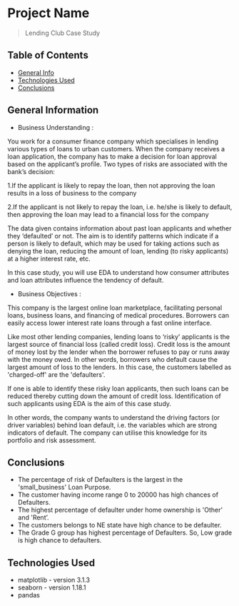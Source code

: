 # Project Name
> Lending Club Case Study


## Table of Contents
* [General Info](#general-information)
* [Technologies Used](#technologies-used)
* [Conclusions](#conclusions)

<!-- You can include any other section that is pertinent to your problem -->

## General Information
- Business Understanding :

You work for a consumer finance company which specialises in lending various types of loans to urban customers. When the company receives a loan application, the company has to make a decision for loan approval based on the applicant’s profile. Two types of risks are associated with the bank’s decision:

1.If the applicant is likely to repay the loan, then not approving the loan results in a loss of business to the company

2.If the applicant is not likely to repay the loan, i.e. he/she is likely to default, then approving the loan may lead to a financial loss for the company

The data given contains information about past loan applicants and whether they ‘defaulted’ or not. The aim is to identify patterns which indicate if a person is likely to default, which may be used for taking actions such as denying the loan, reducing the amount of loan, lending (to risky applicants) at a higher interest rate, etc.

In this case study, you will use EDA to understand how consumer attributes and loan attributes influence the tendency of default.

- Business Objectives :

This company is the largest online loan marketplace, facilitating personal loans, business loans, and financing of medical procedures. Borrowers can easily access lower interest rate loans through a fast online interface. 

Like most other lending companies, lending loans to ‘risky’ applicants is the largest source of financial loss (called credit loss). Credit loss is the amount of money lost by the lender when the borrower refuses to pay or runs away with the money owed. In other words, borrowers who default cause the largest amount of loss to the lenders. In this case, the customers labelled as 'charged-off' are the 'defaulters'. 

If one is able to identify these risky loan applicants, then such loans can be reduced thereby cutting down the amount of credit loss. Identification of such applicants using EDA is the aim of this case study.

In other words, the company wants to understand the driving factors (or driver variables) behind loan default, i.e. the variables which are strong indicators of default.  The company can utilise this knowledge for its portfolio and risk assessment. 

## Conclusions
- The percentage of risk of Defaulters is the largest in the 'small_business' Loan Purpose.
- The customer having income range 0 to 20000 has high chances of Defaulters.
- The highest percentage of defaulter under home ownership is 'Other' and 'Rent’.
- The customers belongs to NE state have high chance to be defaulter.
- The Grade G group has highest percentage of Defaulters. So, Low grade is high chance to defaulters.


<!-- You don't have to answer all the questions - just the ones relevant to your project. -->


## Technologies Used
- matplotlib - version 3.1.3
- seaborn - version 1.18.1
- pandas 

<!-- As the libraries versions keep on changing, it is recommended to mention the version of library used in this project -->



<!-- Optional -->
<!-- ## License -->
<!-- This project is open source and available under the [... License](). -->

<!-- You don't have to include all sections - just the one's relevant to your project -->